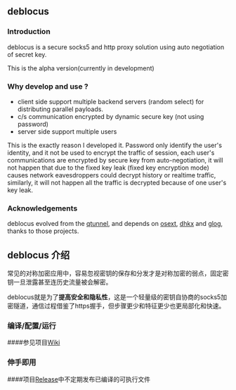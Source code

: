 ## deblocus 

### Introduction

deblocus is a secure socks5 and http proxy solution using auto negotiation of secret key.

This is the alpha version(currently in development)

### Why develop and use ?

- client side support multiple backend servers (random select) for distributing parallel payloads.
- c/s communication encrypted by dynamic secure key (not using password)
- server side support multiple users

This is the exactly reason I developed it. Password only identify the user's identity, and it not be used to encrypt the traffic of session, each user's communications are encrypted by secure key from auto-negotiation, it will not happen that due to the fixed key leak (fixed key encryption mode) causes network eavesdroppers could decrypt history or realtime traffic, similarly, it will not happen all the traffic is decrypted because of one user's key leak.

### Acknowledgements

deblocus evolved from the [qtunnel](https://github.com/getqujing/qtunnel), and depends on [osext](https://bitbucket.org/kardianos/osext), [dhkx](https://github.com/monnand/dhkx) and [glog](https://github.com/golang/glog), thanks to those projects.

## deblocus 介绍

常见的对称加密应用中，容易忽视密钥的保存和分发才是对称加密的弱点，固定密钥一旦泄露甚至连历史流量被会解密。

deblocus就是为了**提高安全和隐私性**，这是一个轻量级的密钥自协商的socks5加密隧道，通信过程借鉴了https握手，但步骤更少和特征更少也更局部化和快速。

### 编译/配置/运行

####参见项目[Wiki](https://github.com/spance/deblocus/wiki)

### 伸手即用

####项目[Release](https://github.com/spance/deblocus/releases)中不定期发布已编译的可执行文件
